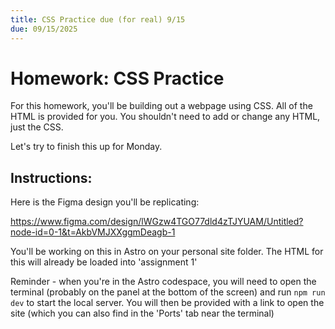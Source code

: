 ```yaml
---
title: CSS Practice due (for real) 9/15
due: 09/15/2025
---
```


# Homework: CSS Practice

For this homework, you'll be building out a webpage using CSS. All of the HTML is provided for you. You shouldn't need to add or change any HTML, just the CSS.

Let's try to finish this up for Monday.

## Instructions:

Here is the Figma design you'll be replicating:

https://www.figma.com/design/lWGzw4TGO77dld4zTJYUAM/Untitled?node-id=0-1&t=AkbVMJXXggmDeagb-1

You'll be working on this in Astro on your personal site folder. The HTML for this will already be loaded into 'assignment 1'

Reminder - when you're in the Astro codespace, you will need to open the terminal (probably on the panel at the bottom of the screen) and run `npm run dev` to start the local server. You will then be provided with a link to open the site (which you can also find in the 'Ports' tab near the terminal)
